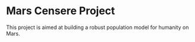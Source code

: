 Mars Censere Project
====================

This project is aimed at building a robust population model for humanity on Mars.
